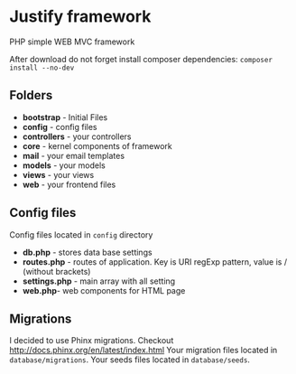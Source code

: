 # Justify framework
PHP simple WEB MVC framework

After download do not forget install composer dependencies:
`composer install --no-dev`

## Folders
* **bootstrap** - Initial Files
* **config** - config files
* **controllers** - your controllers
* **core** - kernel components of framework
* **mail** - your email templates
* **models** - your models
* **views** - your views
* **web** - your frontend files

## Config files
Config files located in `config` directory
* **db.php** - stores data base settings
* **routes.php** - routes of application. Key is URI regExp pattern, value is <controller>/<action> (without brackets)
* **settings.php** - main array with all setting
* **web.php**- web components for HTML page

## Migrations
I decided to use Phinx migrations. Checkout <http://docs.phinx.org/en/latest/index.html>
Your migration files located in `database/migrations`.
Your seeds files located in `database/seeds`.
